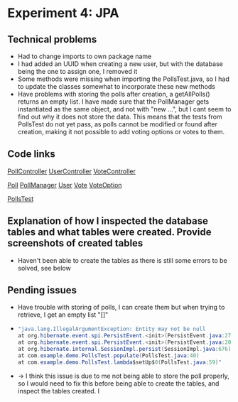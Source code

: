 # Experiment 4: JPA

## Technical problems
- Had to change imports to own package name
- I had added an UUID when creating a new user, but with the database being the one to assign one, I removed it
- Some methods were missing when importing the PollsTest.java, so I had to update the classes somewhat to incorporate these new methods
- Have problems with storing the polls after creation, a getAllPolls() returns an empty list. I have made sure that the 
PollManager gets instantiated as the same object, and not with "new ...", but I cant seem to find out why it does not
store the data. This means that the tests from PollsTest do not yet pass, as polls cannot be modified or found after creation,
making it not possible to add voting options or votes to them.

## Code links
[PollController](src/main/java/com/example/demo/controllers/PollController.java)
[UserController](src/main/java/com/example/demo/controllers/UserController.java)
[VoteController](src/main/java/com/example/demo/controllers/VoteController.java)

[Poll](src/main/java/com/example/demo/dm/Poll.java)
[PollManager](src/main/java/com/example/demo/dm/PollManager.java)
[User](src/main/java/com/example/demo/dm/User.java)
[Vote](src/main/java/com/example/demo/dm/Vote.java)
[VoteOption](src/main/java/com/example/demo/dm/VoteOption.java)

[PollsTest](src/test/java/com/example/demo/PollsTest.java)

## Explanation of how I inspected the database tables and what tables were created. Provide screenshots of created tables
- Haven't been able to create the tables as there is still some errors to be solved, see below

## Pending issues
- Have trouble with storing of polls, I can create them but when trying to retrieve, I get an empty list "[]"
- ````java
  "java.lang.IllegalArgumentException: Entity may not be null
  at org.hibernate.event.spi.PersistEvent.<init>(PersistEvent.java:27)
  at org.hibernate.event.spi.PersistEvent.<init>(PersistEvent.java:20)
  at org.hibernate.internal.SessionImpl.persist(SessionImpl.java:676)
  at com.example.demo.PollsTest.populate(PollsTest.java:40)
  at com.example.demo.PollsTest.lambda$setUp$0(PollsTest.java:59)"
- -> I think this issue is due to me not being able to store the poll properly, so I would need to fix this before being
able to create the tables, and inspect the tables created. I 